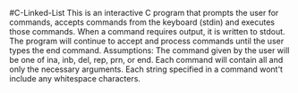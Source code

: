 #C-Linked-List
This is an interactive C program that prompts the user for commands, accepts commands from the keyboard (stdin) and executes those commands. When a command requires output, it is written to stdout. The program will continue to accept and process commands until the user types the end command.
Assumptions:
	The command given by the user will be one of ina, inb, del, rep, prn, or end.
	Each command will contain all and only the necessary arguments.
	Each string specified in a command wont't include any whitespace characters.
